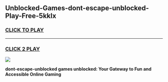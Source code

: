 
## Unblocked-Games-dont-escape-unblocked-Play-Free-5kklx
<h3>
<a href="https://premium76.site?title=dont-escape-unblocked&ref=18A1">CLICK TO PLAY</a></h3>
<hr>

<h3>
<a href="https://premium76.site?title=dont-escape-unblocked&ref=18A1">CLICK 2 PLAY</a>
  
</h3>

<a href="https://premium76.site?title=dont-escape-unblocked&ref=18A1"><img src="https://clearcache.store/games.png"></a>


**dont-escape-unblocked games unblocked: Your Gateway to Fun and Accessible Online Gaming**
